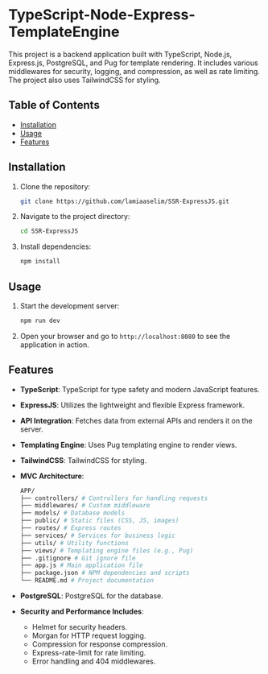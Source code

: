 # TypeScript-Node-Express-TemplateEngine

This project is a backend application built with TypeScript, Node.js, Express.js, PostgreSQL, and Pug for template rendering. It includes various middlewares for security, logging, and compression, as well as rate limiting. The project also uses TailwindCSS for styling.

## Table of Contents

- [Installation](#installation)
- [Usage](#usage)
- [Features](#features)

## Installation

1. Clone the repository:
   ```sh
   git clone https://github.com/lamiaaselim/SSR-ExpressJS.git
   ```
2. Navigate to the project directory:
   ```sh
   cd SSR-ExpressJS
   ```
3. Install dependencies:
   ```sh
   npm install
   ```

## Usage

1. Start the development server:
   ```sh
   npm run dev
   ```
2. Open your browser and go to `http://localhost:8080` to see the application in action.

## Features

- **TypeScript**: TypeScript for type safety and modern JavaScript features.
- **ExpressJS**: Utilizes the lightweight and flexible Express framework.
- **API Integration**: Fetches data from external APIs and renders it on the server.
- **Templating Engine**: Uses Pug templating engine to render views.
- **TailwindCSS**: TailwindCSS for styling.
- **MVC Architecture**:

  ```sh
  APP/
  ├── controllers/ # Controllers for handling requests
  ├── middlewares/ # Custom middleware
  ├── models/ # Database models
  ├── public/ # Static files (CSS, JS, images)
  ├── routes/ # Express routes
  ├── services/ # Services for business logic
  ├── utils/ # Utility functions
  ├── views/ # Templating engine files (e.g., Pug)
  ├── .gitignore # Git ignore file
  ├── app.js # Main application file
  ├── package.json # NPM dependencies and scripts
  └── README.md # Project documentation

  ```

- **PostgreSQL**: PostgreSQL for the database.
- **Security and Performance Includes**:
  - Helmet for security headers.
  - Morgan for HTTP request logging.
  - Compression for response compression.
  - Express-rate-limit for rate limiting.
  - Error handling and 404 middlewares.
